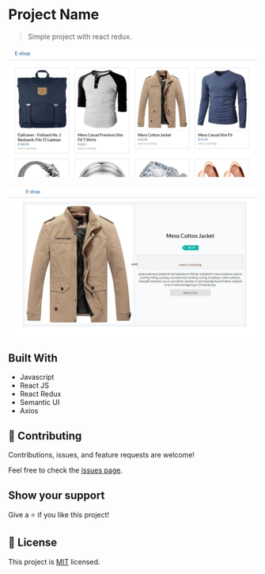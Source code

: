 # Project Name

> Simple project with react redux.

![screenshot](./ss1.JPG)\
<br/>
![screenshot](./ss2.JPG)


## Built With

- Javascript
- React JS
- React Redux
- Semantic UI
- Axios

## 🤝 Contributing

Contributions, issues, and feature requests are welcome!

Feel free to check the [issues page](../../issues/).

## Show your support

Give a ⭐️ if you like this project!

## 📝 License

This project is [MIT](./MIT.md) licensed.
